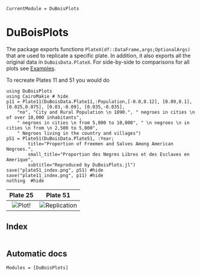 ```@meta
CurrentModule = DuBoisPlots
```

# DuBoisPlots

The package exports functions `PlateX(df::DataFrame,args;OptionalArgs)` that are used to replicate a specific plate. In addition, it also exports all the original data in `DuBoisData.PlateX`. For side-by-side to comparisons for all plots see [Examples](@ref). 

To recreate Plates 11 and 51 you would do
```@example index
using DuBoisPlots
using CairoMakie # hide
p11 = Plate11(DuBoisData.Plate11,:Population,[-0.0,0.12], [0.09,0.1], [0.025,0.075], [0.03,-0.09], [0.035,-0.035],
    "no", "City and Rural Population \n 1890.", " negroes in cities \n of over 10,000 inhabitants",
    " negroes in cities \n from 5,000 to 10,000", " \n negroes \n in cities \n from \n 2,500 to 5,000",
    " Negroes living in the country and villages")
p51 = Plate51(DuBoisData.Plate51, :Year; 
        title="Proportion of Freemen and Salves Among American Negroes.",
        small_title="Proportion des Negres Libres et des Esclaves en Amerique",
        subtitle="Reproduced by DuBoisPlots.jl")
save("plate51_index.png", p51) #hide
save("plate11_index.png", p11) #hide
nothing  #hide
```
| Plate 25 | Plate 51 |
| :-: | :-: |
|![Plot!](plate11_index.png)|![Replication](plate51_index.png)|

## Index
```@index
```

## Automatic docs

```@autodocs
Modules = [DuBoisPlots]
```
